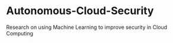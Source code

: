 # Autonomous-Cloud-Security
Research on using Machine Learning to improve security in Cloud Computing
